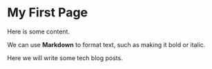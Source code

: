 # My First Page

Here is some content.

We can use **Markdown** to format text, such as making it bold or italic.

Here we will write some tech blog posts.